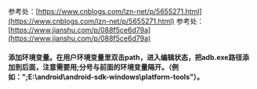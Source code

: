 参考处：[https://www.cnblogs.com/lzn-net/p/5655271.html](https://www.cnblogs.com/lzn-net/p/5655271.html)
参考处：[https://www.jianshu.com/p/088f5ce6d79a](https://www.jianshu.com/p/088f5ce6d79a)

#### 添加环境变量。在用户环境变量里双击path，进入编辑状态，把adb.exe路径添加到后面，注意需要用;分号与前面的环境变量隔开。（例如：";E:\android\android-sdk-windows\platform-tools"）。
